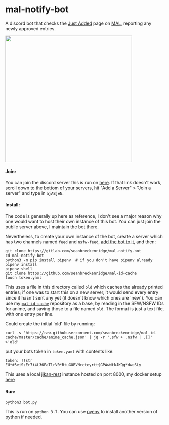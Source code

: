# mal-notify-bot

A discord bot that checks the [Just Added](https://myanimelist.net/anime.php?o=9&c%5B0%5D=a&c%5B1%5D=d&cv=2&w=1) page on [MAL](https://myanimelist.net/), reporting any newly approved entries.

<img src="https://i.imgur.com/pEVk0iw.png" alt="" width=400>

#### Join:

You can join the discord server this is run on [here](https://goo.gl/ciydwZ). If that link doesn't work, scroll down to the bottom of your servers, hit "Add a Server" > "Join a server" and type in `ajABjeN`.

#### Install:

The code is generally up here as reference, I don't see a major reason why one would want to host their own instance of this bot. You can just join the public server above, I maintain the bot there.

Nevertheless, to create your own instance of the bot, create a server which has two channels named `feed` and `nsfw-feed`, [add the bot to it](https://github.com/reactiflux/discord-irc/wiki/Creating-a-discord-bot-&-getting-a-token), and then:

```
git clone https://gitlab.com/seanbreckenridge/mal-notify-bot
cd mal-notify-bot
python3 -m pip install pipenv  # if you don't have pipenv already
pipenv install
pipenv shell
git clone https://github.com/seanbreckenridge/mal-id-cache
touch token.yaml
```

This uses a file in this directory called `old` which caches the already printed entries; if one was to start this on a new server, it would send every entry since it hasn't sent any yet (it doesn't know which ones are 'new'). You can use my [`mal-id-cache`](https://github.com/seanbreckenridge/mal-id-cache) repository as a base, by reading in the SFW/NSFW IDs for anime, and saving those to a file named `old`. The format is just a text file, with one entry per line.

Could create the initial 'old' file by running:

`curl -s 'https://raw.githubusercontent.com/seanbreckenridge/mal-id-cache/master/cache/anime_cache.json' | jq -r '.sfw + .nsfw | .[]' >'old'`

put your bots token in `token.yaml` with contents like:

`token: !!str EU*#3eiSzEr7i4L36FaTlrV0*RtuGOBVNrcteyrtt$GPAwNtkJKQg*dweSLy`

This uses a local [jikan-rest](https://github.com/jikan-me/jikan-rest) instance hosted on port 8000, my docker setup [here](https://github.com/seanbreckenridge/docker-jikan)

#### Run:

`python3 bot.py`

This is run on `python 3.7`. You can use [pyenv](https://github.com/pyenv/pyenv) to install another version of python if needed.
